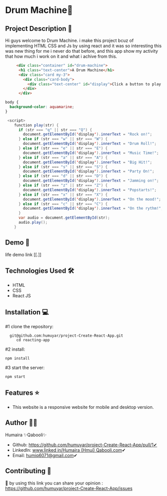 # Drum Machine🚀

## Project Description 📝

Hi guys welcome to Drum Machine. i make this project bcuz of implementing HTML CSS and Js by using react and it was so interesting this was new thing for me i never do that before, and this app show my activity that how much i work on it and what i achive from this.

```html
     <div class="container" id="drum-machine">
      <h1 class="text-center">A Drum Machine</h1>
      <div class="card my-3">
        <div class="card-body">
          <div class="text-center" id="display">Click a button to play!</div>
        </div>
      </div>
```

```css
body {
  background-color: aquamarine;
}
```

```Java Script
 <script>
    function play(str) {
      if (str === "q" || str === "Q") {
        document.getElementById('display').innerText = "Rock on!";
      } else if (str === "w" || str === "W") {
        document.getElementById('display').innerText = "Drum Roll!";
      } else if (str === "e" || str === "E") {
        document.getElementById('display').innerText = "Music Time!";
      } else if (str === "a" || str === "A") {
        document.getElementById('display').innerText = "Big Hit!";
      } else if (str === "s" || str === "S") {
        document.getElementById('display').innerText = "Party On!";
      } else if (str === "d" || str === "D") {
        document.getElementById('display').innerText = "Jamming on!";
      } else if (str === "z" || str === "Z") {
        document.getElementById('display').innerText = "Popstarts!";
      } else if (str === "x" || str === "X") {
        document.getElementById('display').innerText = "On the mood!";
      } else if (str === "c" || str === "C") {
        document.getElementById('display').innerText = "On the rythm!";
      }
      var audio = document.getElementById(str);
      audio.play();
    }
```

## Demo 📸
life demo link [[.]]

## Technologies Used 🛠️
- HTML
- CSS
- React JS

## Installation 💻
#1 clone the repository:
```clone
  git@github.com:humuyar/project-Create-React-App.git
     cd reacting-app
```
#2 install:
```npm
npm install
```
#3 start the server:
```npm
npm start
```
## Features ⭐
- This website is a responsive website for mobile and desktop version. 

## Author 👩‍💼
Humaira ✨Qabooli✨
- Github: https://github.com/humuyar/project-Create-React-App/pull/1✔
- LinkedIn: [www.linked in/Humaira (Hmui) Qabooli.com](https://www.linkedin.com/in/humaira-qabooli-0aa529309/)✔
- Email: humiq6071@gmail.com✔

## Contributing 🤝
🎇 by using this link you can share your opinion : https://github.com/humuyar/project-Create-React-App/issues
